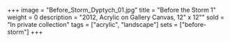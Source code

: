 +++
image = "Before_Storm_Dyptych_01.jpg"
title = "Before the Storm 1"
weight = 0
description = "2012, Acrylic on Gallery Canvas, 12\" x 12\""
sold = "In private collection"
tags = ["acrylic", "landscape"]
sets = ["before-storm"]
+++
